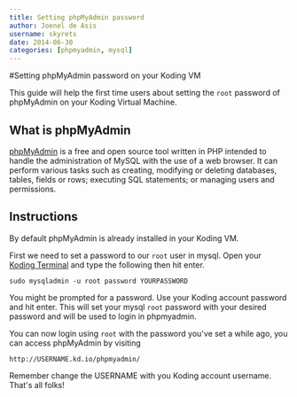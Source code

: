 ```yaml
---
title: Setting phpMyAdmin password
author: Joenel de Asis
username: skyrets
date: 2014-06-30
categories: [phpmyadmin, mysql]
---
```


#Setting phpMyAdmin password on your Koding VM

This guide will help the first time users about setting the `root` password of phpMyAdmin on your Koding Virtual Machine.


What is phpMyAdmin
------------------
[phpMyAdmin](www.phpmyadmin.net) is a free and open source tool written in PHP intended to handle the administration of MySQL with the use of a web browser. It can perform various tasks such as creating, modifying or deleting databases, tables, fields or rows; executing SQL statements; or managing users and permissions.

Instructions
------------

By default phpMyAdmin is already installed in your Koding VM.

First we need to set a password to our `root` user in mysql. Open your [Koding Terminal](https://koding.com/Terminal) and type the following then hit enter.

	sudo mysqladmin -u root password YOURPASSWORD

You might be prompted for a password. Use your Koding account password and hit enter. This will set your mysql `root` password with your desired password and will be used to login in phpmyadmin.

You can now login using `root` with the password you've set a while ago, you can access phpMyAdmin by visiting

    http://USERNAME.kd.io/phpmyadmin/

Remember change the USERNAME with you Koding account username. That's all folks!